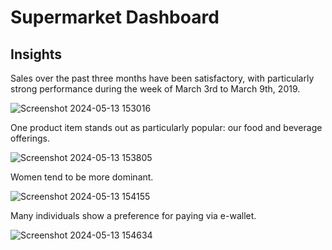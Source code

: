 # Supermarket Dashboard 

## Insights

Sales over the past three months have been satisfactory, with particularly strong performance during the week of March 3rd to March 9th, 2019.

![Screenshot 2024-05-13 153016](https://github.com/niketkumar9865/Supermarket-sale-reoprt-/assets/164625136/1a0f3e38-5045-4c52-a531-80803032f574)


One product item stands out as particularly popular: our food and beverage offerings.

![Screenshot 2024-05-13 153805](https://github.com/niketkumar9865/Supermarket-sale-reoprt-/assets/164625136/77f54022-aef1-4571-90c6-787c9fe05267)


Women tend to be more dominant.

![Screenshot 2024-05-13 154155](https://github.com/niketkumar9865/Supermarket-sale-reoprt-/assets/164625136/95607832-a2ec-4899-ad16-a9c198160a9d)


Many individuals show a preference for paying via e-wallet.

![Screenshot 2024-05-13 154634](https://github.com/niketkumar9865/Supermarket-sale-reoprt-/assets/164625136/78ea7474-4008-4281-aade-7333ad8fe86e)

